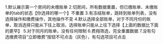 1.默认展示第一个房间的未缴账单
2.切房间，所有数据重置，但已缴账单、未缴账单的tab的状态【你选择的哪一个】不重置
3.有冻结账单，跳转到账单列表，没有选择操作和缴费操作，其他操作不变
4.默认选择全部账单，对于不同月份的账单，取消选择只能从下往上取消，选择账单只能从上往下选择【上面的数据比下面的更早】
5.对于同月的账单，没有任何限制
6.费翔筛选，完全重置数据
7.没有勾选缴费项目“立即缴费”按钮不可点击（灰色），有勾选项目可点击

